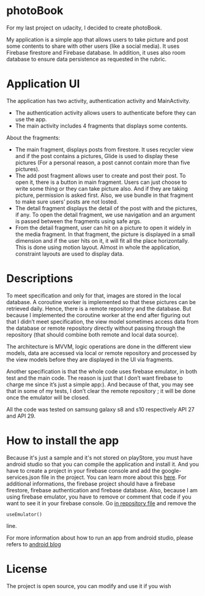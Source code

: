 # photoBook

For my last project on udacity, I decided to create photoBook.

My application is a simple app that allows users to take picture and post some contents to share with other users (like a social media). It uses Firebase firestore and Firebase database. In addition, it uses also room database to ensure data persistence as requested in the rubric.

# Application UI

The application has two activity, authentication activity and MainActivity.
* The authentication activity allows users to authenticate before they can use the app.
* The main activity includes 4 fragments that displays some contents.


About the fragments:
  * The main fragment, displays posts from firestore. It uses recycler view and if the post contains a pictures, Glide is used to display these pictures (For a personal reason, a post cannot contain more than five pictures).
  * The add post fragment allows user to create and post their post. To open it, there is a button in main fragment. Users can just choose to write some thing or they can take picture also. And if they are taking picture, permission is asked first. Also, we use bundle in that fragment to make sure users’ posts are not losted.
  * The detail fragment displays the detail of the post with and the pictures, if any. To open the detail fragment, we use navigation and an argument is passed between the fragments using safe args.
  * From the detail fragment, user can hit on a picture to open it widely in the media fragment. In that fragment, the picture is displayed in a small dimension and if the user hits on it, it will fit all the place horizontally. This is done using motion layout.
  Almost in whole the application, constraint layouts are used to display data.

# Descriptions

To meet specification and only for that, images are stored in the local database. A coroutine worker is implemented so that these pictures can be retrieved daily. Hence, there is a remote repository and the database. But because I implemented the coroutine worker at the end after figuring out that I didn’t meet specification, the view model sometimes access data from the database or remote repository directly without passing through the repository (that should combine both remote and local data source).

The architecture is MVVM, logic operations are done in the different view models, data are accessed via local or remote repository and processed by the view models before they are displayed in the UI via fragments.

Another specification is that the whole code uses firebase emulator, in both test and the main code. The reason is just that I don’t want firebase to charge me since it’s just a simple app:). And because of that, you may see that in some of my tests, I don’t clear the remote repository ; it will be done once the emulator will be closed.

All the code was tested on samsung galaxy s8 and s10 respectively API 27 and API 29.

# How to install the app

Because it's just a sample and it's not stored on playStore, you must have android studio so that you can compile the application and install it. And you have to create a project in your firebase console and add the google-services.json file in the project. You can learn more about this [here](https://firebase.google.com/docs/android/setup). For additional informations, the firebase project should have a firebase firestore, firebase authentication and firebase database. Also, because I am using firebase emulator, you have to remove or comment that code if you want to see it in your firebase console. Go [in repository file](app/src/main/java/com/example/photobook/repository/network/RemoteRepository.kt) and remove the 
```
useEmulator()
```
line.

For more information about how to run an app from android studio, please refers to [android blog](https://developer.android.com/training/basics/firstapp/running-app)

# License

The project is open source, you can modify and use it if you wish
